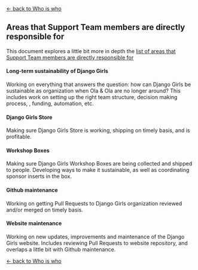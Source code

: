 [<- back to Who is who](people.md)

## Areas that Support Team members are directly responsible for

This document explores a little bit more in depth the [list of areas that 
Support Team members are directly responsible for](people.md)

#### Long-term sustainability of Django Girls

Working on everything that answers the question: how can Django Girls be 
sustainable as organization when Ola & Ola are no longer around? This 
includes work on setting up the right team structure, decision making process, 
, funding, automation, etc.

#### Django Girls Store

Making sure Django Girls Store is working, shipping on timely basis, and is 
profitable.

#### Workshop Boxes

Making sure Django Girls Workshop Boxes are being collected and shipped to people.
Developing ways to make it sustainable, as well as coordinating sponsor inserts
in the box.

#### Github maintenance

Working on getting Pull Requests to Django Girls organization reviewed and/or 
merged on timely basis. 

#### Website maintenance

Working on new updates, improvements and maintenance of the Django Girls website. 
Includes reviewing Pull Requests to website repository, and overlaps a little
bit with Github maintenance. 

[<- back to Who is who](people.md)
